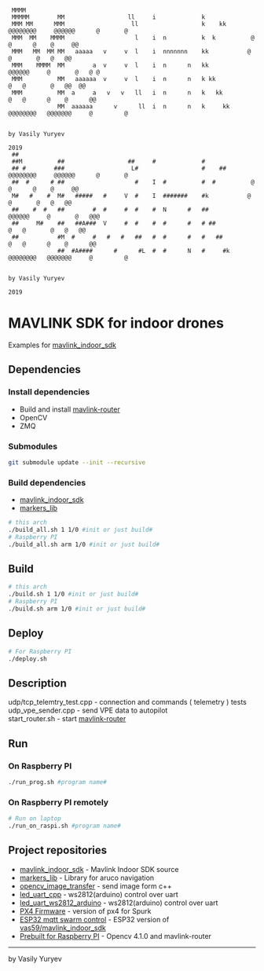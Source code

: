```
 
 MMMM          
 MMMMM        MM                  ll     i             k         
 MMM MM      MMM                   ll                  k    kk        @@@@@@@@     @@@@@@      @       @
 MMM  MM    MMMM                    l    i  n          k  k          @            @      @    @     @@
 MMM   MM  MM MM   aaaaa   v     v  l    i  nnnnnnn    kk           @            @       @   @   @@
 MMM    MMMM  MM        a  v     v  l    i  n      n   kk            @@@@@@     @       @   @ @  
 MMM          MM   aaaaaa  v     v  l    i  n      n   k kk                @   @       @   @@  @@ 
 MMM          MM  a     a   v   v   ll   i  n      n   k   kk             @   @      @    @      @@
              MM  aaaaaa      v      ll  i  n      n   k     kk   @@@@@@@@   @@@@@@@     @         @
 
                                                                                     by Vasily Yuryev
                                                                                                 2019
 ##          
 ##M          ##                  ##     #             #         
 ## #        ###                   L#                  #    ##        @@@@@@@@     @@@@@@      @       @
 ##  #      # ##                    #    I  #          #  #          @            @      @    @     @@
 M#   #    #  M#   #####   #     V  #    I  #######    #k           @            @       @   @   @@
 ##    #  #   ##        #  #     #  #    #  N      #   ##            @@@@@@     @       @   @@@  
 ##     M#    ##   ##A###  V     #  #    #  #      #   # ##                @   @       @   @   @@ 
 ##           #M  #     #   #   #   ##   #  #      #   #   ##             @   @      @    @      @@
              ##  #A####      #      #L  #  #      N   #     #k   @@@@@@@@   @@@@@@@     @         @
              
                                                                                     by Vasily Yuryev
                                                                                                 2019
```

# MAVLINK SDK for indoor drones

Examples for [mavlink_indoor_sdk](https://github.com/vas59/mavlink_indoor_sdk)

## Dependencies

### Install dependencies
 - Build and install [mavlink-router](https://github.com/intel/mavlink-router)
 - OpenCV
 - ZMQ
### Submodules
```bash
git submodule update --init --recursive
```

### Build dependencies
 - [mavlink_indoor_sdk](https://github.com/vas59/mavlink_indoor_sdk)
 - [markers_lib](https://github.com/vas59/markers_lib)
```bash
# this arch
./build_all.sh 1 1/0 #init or just build#
# Raspberry PI
./build_all.sh arm 1/0 #init or just build#
```

## Build
```bash
# this arch
./build.sh 1 1/0 #init or just build#
# Raspberry PI
./build.sh arm 1/0 #init or just build#
```
## Deploy
```bash
# For Raspberry PI
./deploy.sh
```
## Description
udp/tcp_telemtry_test.cpp - connection and commands ( telemetry ) tests\
udp_vpe_sender.cpp - send VPE data to autopilot\
start_router.sh - start [mavlink-router](https://github.com/intel/mavlink-router)

## Run
### On Raspberry PI
```bash
./run_prog.sh #program name#
```
### On Raspberry PI remotely
```bash
# Run on laptop
./run_on_raspi.sh #program name# 
```
## Project repositories
 - [mavlink_indoor_sdk](https://github.com/vas59/mavlink_indoor_sdk) - Mavlink Indoor SDK source
 - [markers_lib](https://github.com/vas59/markers_lib) - Library for aruco navigation
 - [opencv_image_transfer](https://github.com/vas59/opencv_image_transfer) - send image form c++
 - [led_uart_cpp](https://github.com/vas59/led_uart_cpp) - ws2812(arduino) control over uart 
 - [led_uart_ws2812_arduino](https://github.com/vas59/led_uart_ws2812_arduino) - ws2812(arduino) control over uart
 - [PX4 Firmware](https://github.com/vas59/PX4_Firmware) - version of px4 for Spurk
 - [ESP32 mqtt swarm control](https://github.com/vas59/mavlink_indoor_sdk_esp32_test1) - ESP32 version of [vas59/mavlink_indoor_sdk](https://github.com/vas59/mavlink_indoor_sdk)
 - [Prebuilt for Raspberry PI](https://github.com/vas59/raspberrypi_prebuilt/releases) - Opencv 4.1.0 and mavlink-router
***
by Vasily Yuryev

